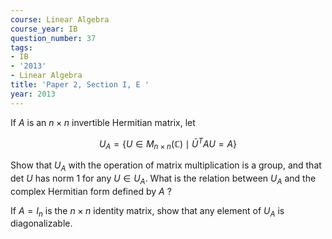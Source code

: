 ```yaml
---
course: Linear Algebra
course_year: IB
question_number: 37
tags:
- IB
- '2013'
- Linear Algebra
title: 'Paper 2, Section I, E '
year: 2013
---
```




If $A$ is an $n \times n$ invertible Hermitian matrix, let

$$U_{A}=\left\{U \in M_{n \times n}(\mathbb{C}) \mid \bar{U}^{T} A U=A\right\}$$

Show that $U_{A}$ with the operation of matrix multiplication is a group, and that det $U$ has norm 1 for any $U \in U_{A}$. What is the relation between $U_{A}$ and the complex Hermitian form defined by $A$ ?

If $A=I_{n}$ is the $n \times n$ identity matrix, show that any element of $U_{A}$ is diagonalizable.